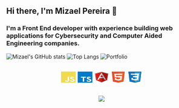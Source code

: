 ## Hi there, I'm Mizael Pereira  👋

### I'm a Front End developer with experience building web applications for Cybersecurity and Computer Aided Engineering companies.
  ![Mizael's GitHub stats](https://github-readme-stats.vercel.app/api?username=mizaelp&show_icons=true&theme=radical)
  ![Top Langs](https://github-readme-stats.vercel.app/api/top-langs/?username=mizaelp&theme=great-gatsby&layout=compact)
  ![Portfolio](https://mizaelp.github.io&theme=great-gatsby&layout=compact)
<div align="center"><br>
  <img align="center" alt="mizaelp-Js" height="30" width="40" src="https://raw.githubusercontent.com/devicons/devicon/master/icons/javascript/javascript-plain.svg">
  <img align="center" alt="mizaelp-Ts" height="30" width="40" src="https://raw.githubusercontent.com/devicons/devicon/master/icons/typescript/typescript-plain.svg">
  <img align="center" alt="mizaelp-Angular" height="30" width="40" src="https://raw.githubusercontent.com/devicons/devicon/master/icons/angularjs/angularjs-original.svg">
  <img align="center" alt="mizaelp-HTML" height="30" width="40" src="https://raw.githubusercontent.com/devicons/devicon/master/icons/html5/html5-original.svg">
  <img align="center" alt="mizaelp-CSS" height="30" width="40" src="https://raw.githubusercontent.com/devicons/devicon/master/icons/css3/css3-original.svg">
</div>
<br>
<br>
<div align="center"> 
  <a href="https://www.linkedin.com/in/mizael-pereira" target="_blank"><img src="https://img.shields.io/badge/-LinkedIn-%230077B5?style=for-the-badge&logo=linkedin&logoColor=white" target="_blank"></a> 
</div>
<br>
<br>
